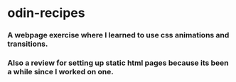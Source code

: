 # odin-recipes

### A webpage exercise where I learned to use css animations and transitions.

### Also a review for setting up static html pages because its been a while since I worked on one.
